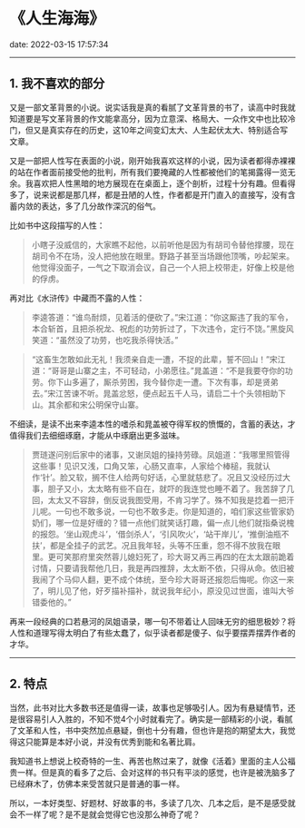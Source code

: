# 《人生海海》
date: 2022-03-15 17:57:34

---

## 1. 我不喜欢的部分

又是一部文革背景的小说。说实话我是真的看腻了文革背景的书了，读高中时我就知道要是写文革背景的作文能拿高分，因为立意深、格局大、一众作文中也比较冷门，但又是真实存在的历史，这10年之间变幻太大、人生起伏太大、特别适合写文章。

又是一部把人性写在表面的小说，刚开始我喜欢这样的小说，因为读者都得赤裸裸的站在作者面前接受他的批判，所有我们要掩藏的人性都被他们的笔揭露得一览无余。我喜欢把人性黑暗的地方展现在在桌面上，逐个剖析，过程十分有趣。但看得多了，说来说都是那几样，都是丑陋的人性，作者都是开门直入的直接写，没有含蓄内敛的表达，多了几分故作深沉的俗气。

比如书中这段描写的人性：

> 小瞎子没威信的，大家瞧不起他，以前听他是因为有胡司令替他撑腰，现在胡司令不在场，没人把他放在眼里。野路子甚至当场跟他顶嘴，吵起架来。他觉得没面子，一气之下取消会议，自己一个人把上校带走，好像上校是他的俘虏。

再对比《水浒传》中藏而不露的人性：

> 李逵答道：“谁鸟耐烦，见着活的便砍了。”宋江道：“你这厮违了我的军令，本合斩首，且把杀祝龙、祝彪的功劳折过了，下次违令，定行不饶。”黑旋风笑道：“虽然没了功劳，也吃我杀得快活。” 

> “这畜生怎敢如此无礼！我须亲自走一遭，不捉的此辈，誓不回山！”宋江道：“哥哥是山寨之主，不可轻动，小弟愿往。”晁盖道：“不是我要夺你的功劳。你下山多遍了，厮杀劳困，我今替你走一遭。下次有事，却是贤弟去。”宋江苦谏不听。晁盖忿怒，便点起五千人马，请启二十个头领相助下山。其余都和宋公明保守山寨。 

不细读，是读不出来李逵本性的嗜杀和晁盖被夺得军权的愤慨的，含蓄的表达，才值得我们去细细琢磨，才能从中琢磨出更多滋味。

> 贾琏遂问别后家中的诸事，又谢凤姐的操持劳碌。凤姐道：“我哪里照管得这些事！见识又浅，口角又笨，心肠又直率，人家给个棒槌，我就认作‘针’。脸又软，搁不住人给两句好话，心里就慈悲了。况且又没经历过大事，胆子又小，太太略有些不自在，就吓的我连觉也睡不着了。我苦辞了几回，太太又不容辞，倒反说我图受用，不肯习学了。殊不知我是捻着一把汗儿呢。一句也不敢多说，一句也不敢多走。你是知道的，咱们家这些管家奶奶们，哪一位是好缠的？错一点他们就笑话打趣，偏一点儿他们就指桑说槐的报怨。‘坐山观虎斗’，‘借剑杀人’，‘引风吹火’，‘站干岸儿’，‘推倒油瓶不扶’，都是全挂子的武艺。况且我年轻，头等不压重，怨不得不放我在眼里。更可笑那府里突然蓉儿媳妇死了，珍大哥又再三再四的在太太跟前跪着讨情，只要请我帮他几日，我是再四推辞，太太断不依，只得从命。依旧被我闹了个马仰人翻，更不成个体统，至今珍大哥哥还报怨后悔呢。你这一来了，明儿见了他，好歹描补描补，就说我年纪小，原没见过世面，谁叫大爷错委他的。”

再来一段经典的口若悬河的凤姐语录，哪一句不带着让人回味无穷的细思极妙？将人性和道理写得太明白了有些太蠢了，似乎读者都是傻子、似乎要摆弄摆弄作者的才华。

---

## 2. 特点

当然，此书对比大多数书还是值得一读，故事也足够吸引人。因为有悬疑情节，还是很容易引人入胜的，不知不觉4个小时就看完了。确实是一部精彩的小说，看腻了文革和人性，书中突然加点悬疑，倒也十分有趣，但也许是抱的期望太大，我觉得这只能算是本好小说，并没有优秀到能和名著比肩。

我知道书上想说上校奇特的一生、再苦也熬过来了，就像《活着》里面的主人公福贵一样。但是真的看多了之后、会对这样的书只有平淡的感觉，也许是被洗脑多了已经麻木了，仿佛本来受苦就只是普通的事一样。

所以，一本好类型、好题材、好故事的书，多读了几次、几本之后，是不是感受就会不一样了呢？是不是就会觉得它也没那么神奇了呢？

